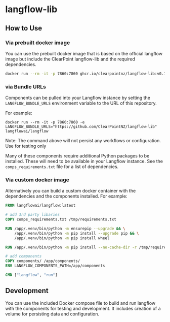 # langflow-lib

## How to Use

### Via prebuilt docker image
You can use the prebuilt docker image that is based on the official langflow image but include the ClearPoint langflow-lib and the required dependencies.

```bash
docker run --rm -it -p 7860:7860 ghcr.io/clearpointnz/langflow-lib:v0.1.0
```

### via Bundle URLs
Components can be pulled into your Langflow instance by setting the `LANGFLOW_BUNDLE_URLS` environment variable to the URL of this repository.

For example:
```
docker run --rm -it -p 7860:7860 -e LANGFLOW_BUNDLE_URLS="https://github.com/ClearPointNZ/langflow-lib" langflowai/langflow
```
Note: The command above will not persist any workflows or configuration. Use for testing only

Many of these components require additional Python packages to be installed. These will need to be available in your Langflow instance. See the `comps_requirements.txt` file for a list of dependencies.


### Via custom docker image
Alternatively you can build a custom docker container with the dependencies and the components installed. For example:

``` dockerfile
FROM langflowai/langflow:latest

# add 3rd party libaries
COPY comps_requirements.txt /tmp/requirements.txt

RUN /app/.venv/bin/python -m ensurepip --upgrade && \
    /app/.venv/bin/python -m pip install --upgrade pip && \
    /app/.venv/bin/python -m pip install wheel 

RUN /app/.venv/bin/python -m pip install --no-cache-dir -r /tmp/requirements.txt

# add components
COPY components/ /app/components/
ENV LANGFLOW_COMPONENTS_PATH=/app/components

CMD ["langflow", "run"]
```

## Development
You can use the included Docker compose file to build and run langflow with the components for testing and development. It includes creation of a volume for persisting data and configuration.

